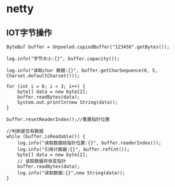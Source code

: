 # netty
## IOT字节操作
    ByteBuf buffer = Unpooled.copiedBuffer("123456".getBytes());
    
    log.info("字节大小:{}", buffer.capacity());
    
    log.info("读取char 数据:{}", buffer.getCharSequence(0, 5, Charset.defaultCharset()));
    
    for (int i = 0; i < 3; i++) {
        byte[] data = new byte[2];
        buffer.readBytes(data);
        System.out.println(new String(data));
    }
    
    buffer.resetReaderIndex();//重置指针位置
    
    //判断是否有数据
    while (buffer.isReadable()) {
        log.info("读取数据前指针位置:{}", buffer.readerIndex());
        log.info("引用计数器:{}", buffer.refCnt());
        byte[] data = new byte[2];
        // 读取数据并改变指针
        buffer.readBytes(data);
        log.info("读取数据:{}",new String(data));
    }